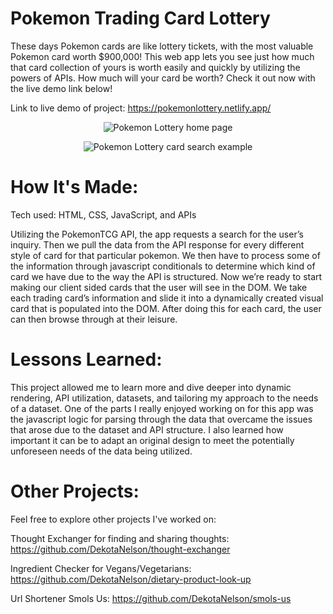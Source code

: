 # Pokemon Trading Card Lottery 
These days Pokemon cards are like lottery tickets, with the most valuable Pokemon card worth $900,000! This web app lets you see just how much that card collection of yours is worth easily and quickly by utilizing the powers of APIs. How much will your card be worth? Check it out now with the live demo link below!

Link to live demo of project: https://pokemonlottery.netlify.app/

<p align="center">
  <img src="https://drive.google.com/uc?id=10yewNbIO6HOJHvNT1Ssk6ZjibkJwYOb7" alt="Pokemon Lottery home page" />
</p>

<p align="center">
  <img src="https://drive.google.com/uc?id=10yGMWReeB7EYOzckbM1nTNJOI1hXwm0G" alt="Pokemon Lottery card search example" />
</p>

# How It's Made:
Tech used: HTML, CSS, JavaScript, and APIs

Utilizing the PokemonTCG API, the app requests a search for the user’s inquiry. Then we pull the data from the API response for every different style of card for that particular pokemon. We then have to process some of the information through javascript conditionals to determine which kind of card we have due to the way the API is structured. Now we’re ready to start making our client sided cards that the user will see in the DOM. We take each trading card’s information and slide it into a dynamically created visual card that is populated into the DOM. After doing this for each card, the user can then browse through at their leisure. 

# Lessons Learned:
This project allowed me to learn more and dive deeper into dynamic rendering, API utilization, datasets, and tailoring my approach to the needs of a dataset. One of the parts I really enjoyed working on for this app was the javascript logic for parsing through the data that overcame the issues that arose due to the dataset and API structure. I also learned how important it can be to adapt an original design to meet the potentially unforeseen needs of the data being utilized.

# Other Projects:
Feel free to explore other projects I've worked on:

Thought Exchanger for finding and sharing thoughts: https://github.com/DekotaNelson/thought-exchanger

Ingredient Checker for Vegans/Vegetarians: https://github.com/DekotaNelson/dietary-product-look-up

Url Shortener Smols Us: https://github.com/DekotaNelson/smols-us
